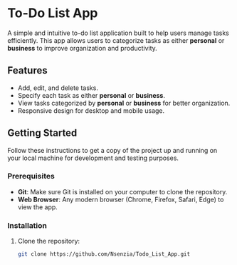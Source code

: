 # To-Do List App

A simple and intuitive to-do list application built to help users manage tasks efficiently. This app allows users to categorize tasks as either **personal** or **business** to improve organization and productivity.

## Features

- Add, edit, and delete tasks.
- Specify each task as either **personal** or **business**.
- View tasks categorized by **personal** or **business** for better organization.
- Responsive design for desktop and mobile usage.

## Getting Started

Follow these instructions to get a copy of the project up and running on your local machine for development and testing purposes.

### Prerequisites

- **Git**: Make sure Git is installed on your computer to clone the repository.
- **Web Browser**: Any modern browser (Chrome, Firefox, Safari, Edge) to view the app.

### Installation

1. Clone the repository:
   ```bash
   git clone https://github.com/Nsenzia/Todo_List_App.git
